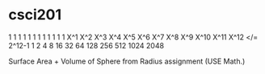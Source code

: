 # csci201

 1   1   1   1   1   1   1   1   1   1    1    1
X^1 X^2 X^3 X^4 X^5 X^6 X^7 X^8 X^9 X^10 X^11 X^12 </= 2^12-1
 1   2   4   8  16  32  64  128 256 512  1024 2048

 Surface Area + Volume of Sphere from Radius assignment
 (USE Math.)